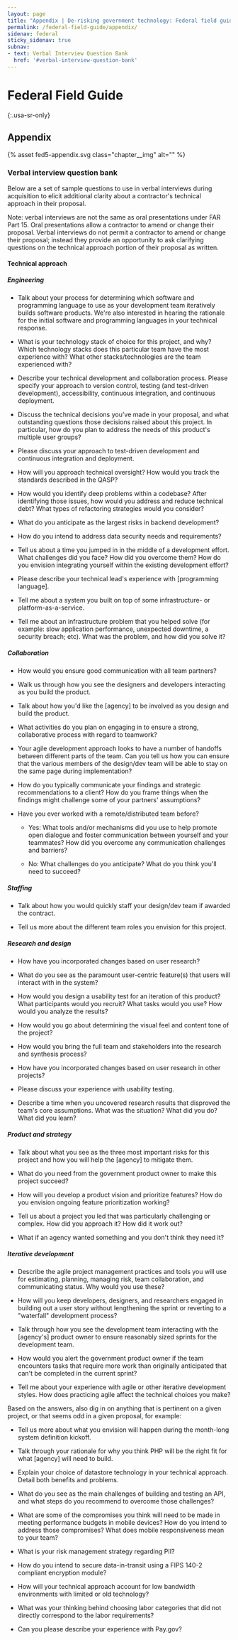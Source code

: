 ```yaml
---
layout: page
title: "Appendix | De-risking government technology: Federal field guide | 18F"
permalink: /federal-field-guide/appendix/
sidenav: federal
sticky_sidenav: true
subnav:
- text: Verbal Interview Question Bank
  href: '#verbal-interview-question-bank'
---
```


# Federal Field Guide
{:.usa-sr-only}

## Appendix
<div markdown="1" class="chapter__img-container">
{% asset fed5-appendix.svg class="chapter__img" alt="" %}
</div>

### Verbal interview question bank

Below are a set of sample questions to use in verbal interviews during acquisition to elicit additional clarity about a contractor's technical approach in their proposal. 

Note: verbal interviews are not the same as oral presentations under FAR Part 15. Oral presentations allow a contractor to amend or change their proposal. Verbal interviews do not permit a contractor to amend or change their proposal; instead they provide an opportunity to ask clarifying questions on the technical approach portion of their proposal as written.

#### Technical approach 

##### Engineering

-   Talk about your process for determining which software and programming language to use as your development team iteratively builds software products. We're also interested in hearing the rationale for the initial software and programming languages in your technical response. 

-   What is your technology stack of choice for this project, and why? Which technology stacks does this particular team have the most experience with? What other stacks/technologies are the team experienced with? 

-   Describe your technical development and collaboration process. Please specify your approach to version control, testing (and test-driven development), accessibility, continuous integration, and continuous deployment. 

-   Discuss the technical decisions you've made in your proposal, and what outstanding questions those decisions raised about this project. In particular, how do you plan to address the needs of this product's multiple user groups? 

-   Please discuss your approach to test-driven development and continuous integration and deployment. 

-   How will you approach technical oversight? How would you track the standards described in the QASP? 

-   How would you identify deep problems within a codebase? After identifying those issues, how would you address and reduce technical debt? What types of refactoring strategies would you consider? 

-   What do you anticipate as the largest risks in backend development? 

-   How do you intend to address data security needs and requirements? 

-   Tell us about a time you jumped in in the middle of a development effort. What challenges did you face? How did you overcome them? How do you envision integrating yourself within the existing development effort? 

-   Please describe your technical lead's experience with [programming language]. 

-   Tell me about a system you built on top of some infrastructure- or platform-as-a-service. 

-   Tell me about an infrastructure problem that you helped solve (for example: slow application performance, unexpected downtime, a security breach; etc). What was the problem, and how did you solve it? 

##### Collaboration

-   How would you ensure good communication with all team partners?

-   Walk us through how you see the designers and developers interacting as you build the product. 

-   Talk about how you'd like the [agency] to be involved as you design and build the product. 

-   What activities do you plan on engaging in to ensure a strong, collaborative process with regard to teamwork? 

-   Your agile development approach looks to have a number of handoffs between different parts of the team. Can you tell us how you can ensure that the various members of the design/dev team will be able to stay on the same page during implementation? 

-   How do you typically communicate your findings and strategic recommendations to a client? How do you frame things when the findings might challenge some of your partners' assumptions? 

-   Have you ever worked with a remote/distributed team before? 

    -   Yes: What tools and/or mechanisms did you use to help promote open dialogue and foster communication between yourself and your teammates? How did you overcome any communication challenges and barriers? 

    -   No: What challenges do you anticipate? What do you think you'll need to succeed?

##### Staffing

-   Talk about how you would quickly staff your design/dev team if awarded the contract.

-   Tell us more about the different team roles you envision for this project. 

##### Research and design

-   How have you incorporated changes based on user research?

-   What do you see as the paramount user-centric feature(s) that users will interact with in the system? 

-   How would you design a usability test for an iteration of this product? What participants would you recruit? What tasks would you use? How would you analyze the results? 

-   How would you go about determining the visual feel and content tone of the project? 

-   How would you bring the full team and stakeholders into the research and synthesis process? 

-   How have you incorporated changes based on user research in other projects? 

-   Please discuss your experience with usability testing.

-   Describe a time when you uncovered research results that disproved the team's core assumptions. What was the situation? What did you do? What did you learn? 

##### Product and strategy

-   Talk about what you see as the three most important risks for this project and how you will help the [agency] to mitigate them. 

-   What do you need from the government product owner to make this project succeed? 

-   How will you develop a product vision and prioritize features? How do you envision ongoing feature prioritization working? 

-   Tell us about a project you led that was particularly challenging or complex. How did you approach it? How did it work out? 

-   What if an agency wanted something and you don't think they need it?

##### Iterative development

-   Describe the agile project management practices and tools you will use for estimating, planning, managing risk, team collaboration, and communicating status. Why would you use these? 

-   How will you keep developers, designers, and researchers engaged in building out a user story without lengthening the sprint or reverting to a "waterfall" development process? 

-   Talk through how you see the development team interacting with the [agency's] product owner to ensure reasonably sized sprints for the development team. 

-   How would you alert the government product owner if the team encounters tasks that require more work than originally anticipated that can't be completed in the current sprint? 

-   Tell me about your experience with agile or other iterative development styles. How does practicing agile affect the technical choices you make?

Based on the answers, also dig in on anything that is pertinent on a given project, or that seems odd in a given proposal, for example:

-   Tell us more about what you envision will happen during the month-long system definition kickoff. 

-   Talk through your rationale for why you think PHP will be the right fit for what [agency] will need to build. 

-   Explain your choice of datastore technology in your technical approach. Detail both benefits and problems. 

-   What do you see as the main challenges of building and testing an API, and what steps do you recommend to overcome those challenges? 

-   What are some of the compromises you think will need to be made in meeting performance budgets in mobile devices? How do you intend to address those compromises? What does mobile responsiveness mean to your team? 

-   What is your risk management strategy regarding PII? 

-   How do you intend to secure data-in-transit using a FIPS 140-2 compliant encryption module? 

-   How will your technical approach account for low bandwidth environments with limited or old technology? 

-   What was your thinking behind choosing labor categories that did not directly correspond to the labor requirements?

-   Can you please describe your experience with Pay.gov?
